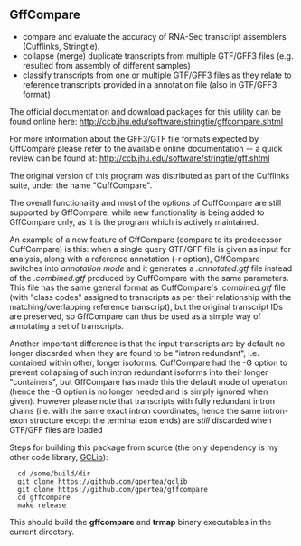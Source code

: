 ## GffCompare
* compare and evaluate the accuracy of RNA-Seq transcript assemblers (Cufflinks, Stringtie). 
* collapse (merge) duplicate transcripts from multiple GTF/GFF3 files (e.g. resulted from assembly of different samples)
* classify transcripts from one or multiple GTF/GFF3 files as they relate to reference transcripts provided in a
annotation file (also in GTF/GFF3 format)

The official documentation and download packages for this utility can be found online here:
http://ccb.jhu.edu/software/stringtie/gffcompare.shtml

For more information about the GFF3/GTF file formats expected by
GffCompare please refer to the available online documentation -- a quick
review can be found at: http://ccb.jhu.edu/software/stringtie/gff.shtml

The original version of this program was distributed as part of the
Cufflinks suite, under the name "CuffCompare".

The overall functionality and most of the options of CuffCompare are
still supported by GffCompare, while new functionality is being added to
GffCompare only, as it is the program which is actively maintained.

An example of a new feature of GffCompare (compare to its predecessor
CuffCompare) is this: when a single query GTF/GFF file is given as input
for analysis, along with a reference annotation (-r option), GffCompare
switches into *annotation mode* and it generates a *.annotated.gtf* file
instead of the *.combined.gtf* produced by CuffCompare with the same
parameters. This file has the same general format as CuffCompare's
*.combined.gtf* file (with "class codes" assigned to transcripts as per
their relationship with the matching/overlapping reference transcript),
but the original transcript IDs are preserved, so GffCompare can thus be
used as a simple way of annotating a set of transcripts.

Another important difference is that the input transcripts are by default no longer discarded when they are found to be "intron redundant", i.e. contained within other, longer isoforms. CuffCompare had the -G option to prevent collapsing of such intron redundant isoforms into their longer "containers", but GffCompare has made this the default mode of operation (hence the -G option is no longer needed and is simply ignored when given). However please note that transcripts with fully redundant intron chains (i.e. with the same exact intron coordinates, hence the same intron-exon structure except the terminal exon ends) are *still* discarded when GTF/GFF files are loaded

Steps for building this package from source (the only dependency is my other code library, [GCLib](../../../gclib)):
```
  cd /some/build/dir
  git clone https://github.com/gpertea/gclib
  git clone https://github.com/gpertea/gffcompare
  cd gffcompare
  make release
```
This should build the **gffcompare** and **trmap** binary executables in the 
current directory.
